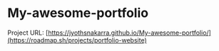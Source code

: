 # My-awesome-portfolio

Project URL: [https://jyothsnakarra.github.io/My-awesome-portfolio/](https://roadmap.sh/projects/portfolio-website)
